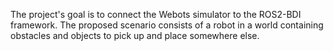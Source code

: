 The project's goal is to connect the Webots simulator to the ROS2-BDI framework.
The proposed scenario consists of a robot in a world containing obstacles and objects to pick up and place somewhere else.
